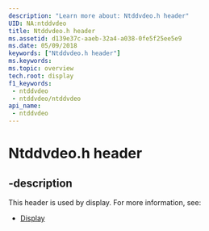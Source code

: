 ```yaml
---
description: "Learn more about: Ntddvdeo.h header"
UID: NA:ntddvdeo
title: Ntddvdeo.h header
ms.assetid: d139e37c-aaeb-32a4-a038-0fe5f25ee5e9
ms.date: 05/09/2018
keywords: ["Ntddvdeo.h header"]
ms.keywords: 
ms.topic: overview
tech.root: display
f1_keywords:
 - ntddvdeo
 - ntddvdeo/ntddvdeo
api_name:
 - ntddvdeo
---
```


# Ntddvdeo.h header


## -description

This header is used by display. For more information, see:

- [Display](../_display/index.md)

